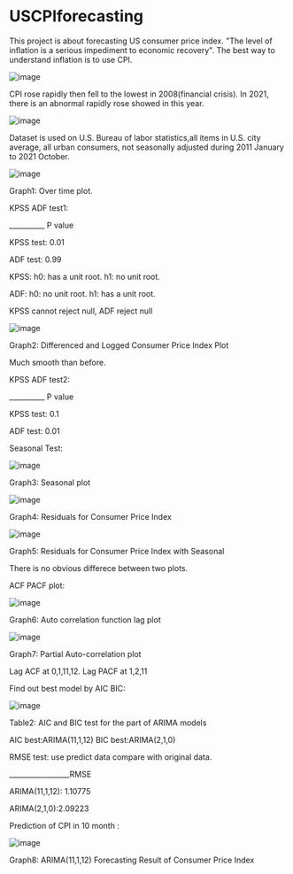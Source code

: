 # USCPIforecasting
This project is about forecasting US consumer price index. "The level of inflation is a serious impediment to economic recovery". The best way to understand inflation is to use CPI. 

![image](https://user-images.githubusercontent.com/100450841/155900844-1449b655-5840-47fe-91ec-eea6d55ad3f9.png)

CPI rose rapidly then fell to the lowest in 2008(financial crisis). In 2021, there is an abnormal rapidly rose showed in this year.

![image](https://user-images.githubusercontent.com/100450841/155901204-3c600cf2-6bbd-4cf2-bbf1-4d7068eb6e09.png)

Dataset is used on U.S. Bureau of labor statistics,all items in U.S. city average, all urban consumers, not seasonally adjusted during 2011 January to 2021 October.

![image](https://user-images.githubusercontent.com/100450841/155901269-b092c40f-da78-4c26-89be-e626621012ea.png)

Graph1: Over time plot.

KPSS ADF test1:

__________ P value

KPSS test: 0.01

ADF test: 0.99

KPSS: h0: has a unit root. h1: no unit root. 

ADF: h0: no unit root. h1: has a unit root.

KPSS cannot reject null, ADF reject null

![image](https://user-images.githubusercontent.com/100450841/155901401-1830e928-64c7-40d7-a8cb-37d86af19238.png)

Graph2: Differenced and Logged Consumer Price Index Plot

Much smooth than before.


KPSS ADF test2:

__________ P value

KPSS test: 0.1

ADF test: 0.01



Seasonal Test:

![image](https://user-images.githubusercontent.com/100450841/155901585-34e5e644-a2f4-4fc6-82f5-1004b0bdb520.png)

Graph3: Seasonal plot

![image](https://user-images.githubusercontent.com/100450841/155901613-759899f9-9933-45ff-9412-423edec083d3.png)

Graph4: Residuals for Consumer Price Index

![image](https://user-images.githubusercontent.com/100450841/155901626-a1aa18fa-5050-4061-b68c-4e2ad0cd553c.png)

Graph5: Residuals for Consumer Price Index with Seasonal

There is no obvious differece between two plots.



 
ACF PACF plot:

![image](https://user-images.githubusercontent.com/100450841/155901686-15c3c412-f04e-42c5-932d-e058fe9d67d7.png)

Graph6: Auto correlation function lag plot

![image](https://user-images.githubusercontent.com/100450841/155901743-41bf10ad-853b-4c5b-a8b4-9c26f0447240.png)

Graph7: Partial Auto-correlation plot


Lag ACF at 0,1,11,12.  Lag PACF at 1,2,11



Find out best model by AIC BIC:

![image](https://user-images.githubusercontent.com/100450841/155901824-93fc9e5a-3c81-4bcd-adc9-f121e59f405f.png)

Table2: AIC and BIC test for the part of ARIMA models


AIC best:ARIMA(11,1,12) BIC best:ARIMA(2,1,0)



RMSE test: use predict data compare with original data.

_________________RMSE

ARIMA(11,1,12): 1.10775

ARIMA(2,1,0):2.09223



Prediction of CPI in 10 month : 

![image](https://user-images.githubusercontent.com/100450841/155901952-ad82dd61-6c9f-4819-815c-d96af32033f7.png)

Graph8: ARIMA(11,1,12) Forecasting Result of Consumer Price Index
